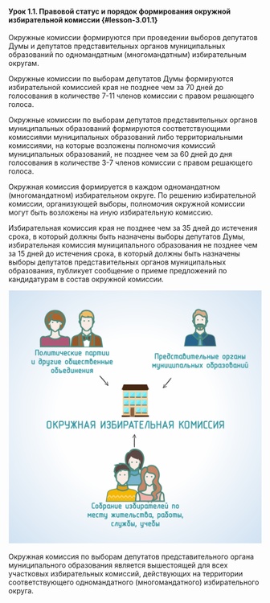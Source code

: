 #### Урок 1.1. Правовой статус и порядок формирования окружной избирательной комиссии {#lesson-3.01.1}

Окружные комиссии формируются при проведении выборов депутатов Думы и депутатов представительных органов муниципальных образований по одномандатным (многомандатным) избирательным округам.

Окружные комиссии по выборам депутатов Думы формируются избирательной комиссией края не позднее чем за 70 дней до голосования в количестве 7-11 членов комиссии с правом решающего голоса.

Окружные комиссии по выборам депутатов представительных органов муниципальных образований формируются соответствующими комиссиями муниципальных образований либо территориальными комиссиями, на которые возложены полномочия комиссий муниципальных образований, не позднее чем за 60 дней до дня голосования в количестве 3-7 членов комиссии с правом решающего голоса.

Окружная комиссия формируется в каждом одномандатном (многомандатном) избирательном округе. По решению избирательной комиссии, организующей выборы, полномочия окружной комиссии могут быть возложены на иную избирательную комиссию.

Избирательная комиссия края не позднее чем за 35 дней до истечения срока, в который должны быть назначены выборы депутатов Думы, избирательная комиссия муниципального образования не позднее чем за 15 дней до истечения срока, в который должны быть назначены выборы депутатов представительных органов муниципальных образования, публикует сообщение о приеме предложений по кандидатурам в состав окружной комиссии.

![Рисунок 1.1.1 - Субъекты права внесения кандидатур в состав окружной избирательной комиссии](./3.01.1.1.svg)

Окружная комиссия по выборам депутатов представительного органа муниципального образования является вышестоящей для всех участковых избирательных комиссий, действующих на территории соответствующего одномандатного (многомандатного) избирательного округа.
